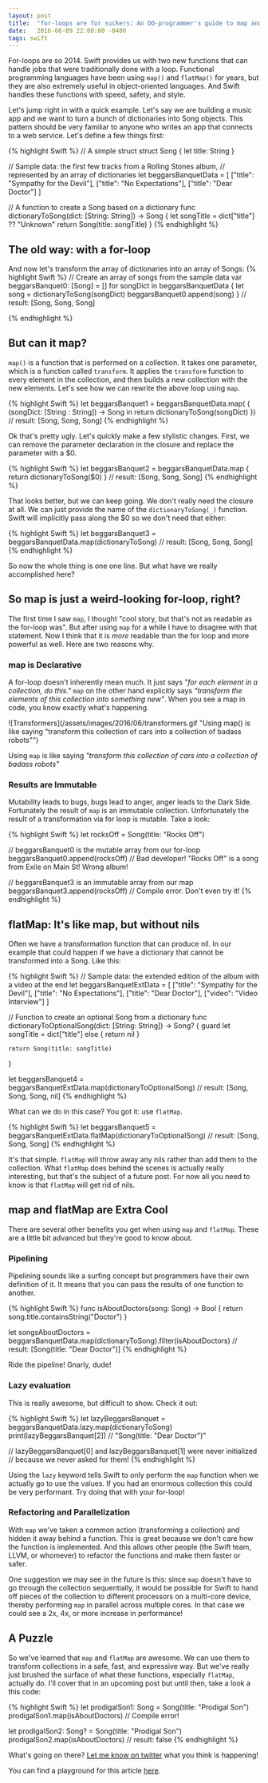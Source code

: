 ```yaml
---
layout: post
title:  "for-loops are for suckers: An OO-programmer's guide to map and flatMap"
date:   2016-06-09 22:00:00 -0400
tags: swift
---
```


For-loops are so 2014. Swift provides us with two new functions that can handle jobs that were traditionally done with a loop. Functional programming languages have been using `map()` and `flatMap()` for years, but they are also extremely useful in object-oriented languages. And Swift handles these functions with speed, safety, and style.

<!--more-->

Let's jump right in with a quick example. Let's say we are building a music app and we want to turn a bunch of dictionaries into Song objects. This pattern should be very familiar to anyone who writes an app that connects to a web service. Let's define a few things first:

{% highlight Swift %}
// A simple struct
struct Song {
    let title: String
}

// Sample data: the first few tracks from a Rolling Stones album,
// represented by an array of dictionaries
let beggarsBanquetData = [
    ["title": "Sympathy for the Devil"],
    ["title": "No Expectations"],
    ["title": "Dear Doctor"]
]

// A function to create a Song based on a dictionary
func dictionaryToSong(dict: [String: String]) -> Song {
    let songTitle = dict["title"] ?? "Unknown"
    return Song(title: songTitle)
}
{% endhighlight %}

## The old way: with a for-loop
And now let's transform the array of dictionaries into an array of Songs:
{% highlight Swift %}
// Create an array of songs from the sample data
var beggarsBanquet0: [Song] = []
for songDict in beggarsBanquetData {
    let song = dictionaryToSong(songDict)
    beggarsBanquet0.append(song)
}
// result: [Song, Song, Song]

{% endhighlight %}

## But can it map?
`map()` is a function that is performed on a collection. It takes one parameter, which is a function called `transform`. It applies the `transform` function to every element in the collection, and then builds a new collection with the new elements. Let's see how we can rewrite the above loop using `map`.

{% highlight Swift %}
let beggarsBanquet1 = beggarsBanquetData.map( { (songDict: [String : String]) -> Song in
    return dictionaryToSong(songDict)
})
// result: [Song, Song, Song]
{% endhighlight %}

Ok that's pretty ugly. Let's quickly make a few stylistic changes. First, we can remove the parameter declaration in the closure and replace the parameter with a $0.

{% highlight Swift %}
let beggarsBanquet2 = beggarsBanquetData.map {
    return dictionaryToSong($0)
}
// result: [Song, Song, Song]
{% endhighlight %}

That looks better, but we can keep going. We don't really need the closure at all. We can just provide the name of the `dictionaryToSong(_)` function. Swift will implicitly pass along the $0 so we don't need that either:

{% highlight Swift %}
let beggarsBanquet3 = beggarsBanquetData.map(dictionaryToSong)
// result: [Song, Song, Song]
{% endhighlight %}

So now the whole thing is one one line. But what have we really accomplished here?

## So map is just a weird-looking for-loop, right?
The first time I saw `map`, I thought "cool story, but that's not as readable as the for-loop was". But after using `map` for a while I have to disagree with that statement. Now I think that it is *more* readable than the for loop and more powerful as well. Here are two reasons why.

### map is Declarative
A for-loop doesn't inherently mean much. It just says *"for each element in a collection, do this."* `map` on the other hand explicitly says *"transform the elements of this collection into something new"*. When you see a map in code, you know exactly what's happening.

![Transformers](/assets/images/2016/06/transformers.gif "Using map() is like saying "transform this collection of cars into a collection of badass robots"")

Using `map` is like saying *"transform this collection of cars into a collection of badass robots"*

### Results are Immutable
Mutability leads to bugs, bugs lead to anger, anger leads to the Dark Side. Fortunately the result of `map` is an immutable collection. Unfortunately the result of a transformation via for loop is mutable. Take a look:

{% highlight Swift %}
let rocksOff = Song(title: "Rocks Off")

// beggarsBanquet0 is the mutable array from our for-loop
beggarsBanquet0.append(rocksOff)
// Bad developer! "Rocks Off" is a song from Exile on Main St! Wrong album!

// beggarsBanquet3 is an immutable array from our map
beggarsBanquet3.append(rocksOff)
// Compile error. Don't even try it!
{% endhighlight %}

## flatMap: It's like map, but without nils
Often we have a transformation function that can produce nil. In our example that could happen if we have a dictionary that cannot be transformed into a Song. Like this:

{% highlight Swift %}
// Sample data: the extended edition of the album with a video at the end
let beggarsBanquetExtData = [
    ["title": "Sympathy for the Devil"],
    ["title": "No Expectations"],
    ["title": "Dear Doctor"],
    ["video": "Video Interview"]
]

// Function to create an optional Song from a dictionary
func dictionaryToOptionalSong(dict: [String: String]) -> Song? {
    guard let songTitle = dict["title"] else {
        return nil
    }

    return Song(title: songTitle)
}

let beggarsBanquet4 = beggarsBanquetExtData.map(dictionaryToOptionalSong)
// result: [Song, Song, Song, nil]
{% endhighlight %}

What can we do in this case? You got it: use `flatMap`.

{% highlight Swift %}
let beggarsBanquet5 = beggarsBanquetExtData.flatMap(dictionaryToOptionalSong)
// result: [Song, Song, Song]
{% endhighlight %}

It's that simple. `flatMap` will throw away any nils rather than add them to the collection. What `flatMap` does behind the scenes is actually really interesting, but that's the subject of a future post. For now all you need to know is that `flatMap` will get rid of nils.

## map and flatMap are Extra Cool
There are several other benefits you get when using `map` and `flatMap`. These are a little bit advanced but they're good to know about.

### Pipelining
Pipelining sounds like a surfing concept but programmers have their own definition of it. It means that you can pass the results of one function to another.

{% highlight Swift %}
func isAboutDoctors(song: Song) -> Bool {
    return song.title.containsString("Doctor")
}

let songsAboutDoctors = beggarsBanquetData.map(dictionaryToSong).filter(isAboutDoctors)
// result: [Song(title: "Dear Doctor")]
{% endhighlight %}

Ride the pipeline! Gnarly, dude!

### Lazy evaluation
This is really awesome, but difficult to show. Check it out:

{% highlight Swift %}
let lazyBeggarsBanquet = beggarsBanquetData.lazy.map(dictionaryToSong)
print(lazyBeggarsBanquet[2])
// "Song(title: "Dear Doctor")"

// lazyBeggarsBanquet[0] and lazyBeggarsBanquet[1] were never initialized
// because we never asked for them!
{% endhighlight %}

Using the `lazy` keyword tells Swift to only perform the `map` function when we actually go to use the values. If you had an enormous collection this could be very performant. Try doing that with your for-loop!

### Refactoring and Parallelization
With `map` we've taken a common action (transforming a collection) and hidden it away behind a function. This is great because we don't care how the function is implemented. And this allows other people (the Swift team, LLVM, or whomever) to refactor the functions and make them faster or safer.

One suggestion we may see in the future is this: since `map` doesn't have to go through the collection sequentially, it would be possible for Swift to hand off pieces of the collection to different processors on a multi-core device, thereby performing `map` in parallel across multiple cores. In that case we could see a 2x, 4x, or more increase in performance!

## A Puzzle
So we've learned that `map` and `flatMap` are awesome. We can use them to transform collections in a safe, fast, and expressive way. But we've really just brushed the surface of what these functions, especially `flatMap`, actually do. I'll cover that in an upcoming post but until then, take a look a this code:

{% highlight Swift %}
let prodigalSon1: Song = Song(title: "Prodigal Son")
prodigalSon1.map(isAboutDoctors)
// Compile error!

let prodigalSon2: Song? = Song(title: "Prodigal Son")
prodigalSon2.map(isAboutDoctors)
// result: false
{% endhighlight %}

What's going on there? [Let me know on twitter](https://twitter.com/DavidNorcott) what you think is happening!

You can find a playground for this article [here](/assets/playgrounds/2016/map_and_flatmap.playground.zip).